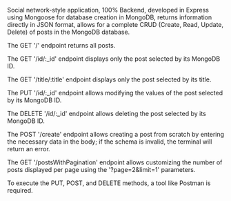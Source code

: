 
Social network-style application, 100% Backend, developed in Express using Mongoose for database creation in MongoDB, returns information directly in JSON format, allows for a complete CRUD (Create, Read, Update, Delete) of posts in the MongoDB database.

The GET '/' endpoint returns all posts.

The GET '/id/:_id' endpoint displays only the post selected by its MongoDB ID.

The GET '/title/:title' endpoint displays only the post selected by its title.

The PUT '/id/:_id' endpoint allows modifying the values of the post selected by its MongoDB ID.

The DELETE '/id/:_id' endpoint allows deleting the post selected by its MongoDB ID.

The POST '/create' endpoint allows creating a post from scratch by entering the necessary data in the body; if the schema is invalid, the terminal will return an error.

The GET '/postsWithPagination' endpoint allows customizing the number of posts displayed per page using the '?page=2&limit=1' parameters.


To execute the PUT, POST, and DELETE methods, a tool like Postman is required.